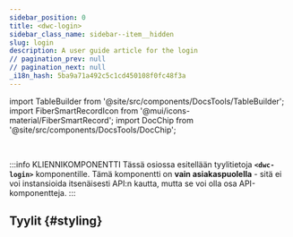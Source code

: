 ```yaml
---
sidebar_position: 0
title: <dwc-login>
sidebar_class_name: sidebar--item__hidden
slug: login
description: A user guide article for the login
// pagination_prev: null
// pagination_next: null
_i18n_hash: 5ba9a71a492c5c1cd450108f0fc48f3a
---
```

import TableBuilder from '@site/src/components/DocsTools/TableBuilder';
import FiberSmartRecordIcon from '@mui/icons-material/FiberSmartRecord';
import DocChip from '@site/src/components/DocsTools/DocChip';

<DocChip chip='shadow' />

<br />

:::info KLIENNIKOMPONENTTI
Tässä osiossa esitellään tyylitietoja **`<dwc-login>`** komponentille. Tämä komponentti on **vain asiakaspuolella** - sitä ei voi instansioida itsenäisesti API:n kautta, mutta se voi olla osa API-komponentteja.
:::

## Tyylit {#styling}

<TableBuilder name="dwc-login" clientComponent />
